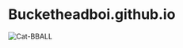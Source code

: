 # Bucketheadboi.github.io
![Cat-BBALL](https://user-images.githubusercontent.com/85592369/157559401-0195f12e-45dd-4523-8c54-0f7a36ecdd40.jpg)

